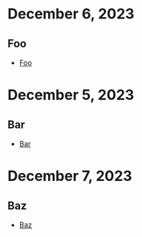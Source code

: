 # December 6, 2023

## Foo

- [Foo](https://foo.com)

# December 5, 2023

## Bar

- [Bar](https://foo.com)

# December 7, 2023

## Baz

- [Baz](https://foo.com)

